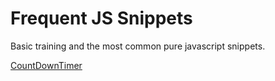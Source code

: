 # Frequent JS Snippets
Basic training and the most common pure javascript snippets.

[CountDownTimer](https://github.com/konopat/Frequent-JS-Snippets/blob/9c03466f65f4944481bbf7f91ac6eda4b342c4f8/CountDownTimer.js")
